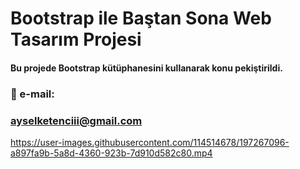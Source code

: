 # Bootstrap ile Baştan Sona Web Tasarım Projesi 
#### Bu projede Bootstrap kütüphanesini kullanarak konu pekiştirildi.

### 📩 e-mail:
### ayselketenciii@gmail.com



https://user-images.githubusercontent.com/114514678/197267096-a897fa9b-5a8d-4360-923b-7d910d582c80.mp4

